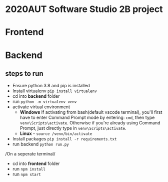 # 2020AUT Software Studio 2B project

# Frontend

# Backend

## steps to run

* Ensure python 3.8 and pip is installed
* Install virtualenv `pip install virtualenv`
* cd into __backend__ folder
* run `python -m virtualenv venv`
* activate virtual environment
  * __Windows__
    If activating from bash(default vscode terminal), you'll first have to enter Command Prompt mode by entering: `cmd`,
    then type `venv\Scripts\activate`. Otherwise if you're already using Command Prompt, just directly type in `venv\Scripts\activate`.
  * __Linux__ - `source /venv/bin/activate`
* Install packages `pip install -r requirements.txt`
* run backend `python run.py`

/On a seperate terminal/
* cd into __frontend__ folder
* run `npm install`
* run `npm start`